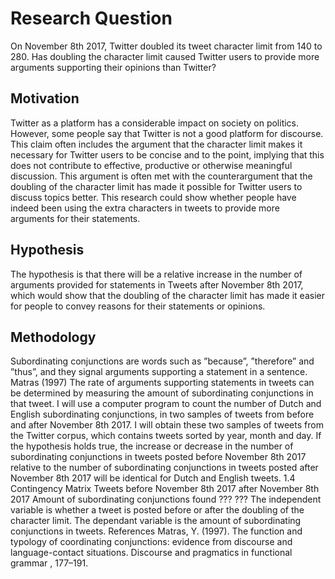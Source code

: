 # Research Question
On November 8th 2017, Twitter doubled its tweet character limit from 140 to 280. Has doubling
the character limit caused Twitter users to provide more arguments supporting their opinions than
Twitter?
## Motivation
Twitter as a platform has a considerable impact on society on politics.
However, some people say that Twitter is not a good platform for discourse. This claim often
includes the argument that the character limit makes it necessary for Twitter users to be concise and
to the point, implying that this does not contribute to effective, productive or otherwise meaningful
discussion.
This argument is often met with the counterargument that the doubling of the character limit
has made it possible for Twitter users to discuss topics better. This research could show whether
people have indeed been using the extra characters in tweets to provide more arguments for their
statements.
## Hypothesis
The hypothesis is that there will be a relative increase in the number of arguments provided for
statements in Tweets after November 8th 2017, which would show that the doubling of the character
limit has made it easier for people to convey reasons for their statements or opinions.
## Methodology
Subordinating conjunctions are words such as ”because”, ”therefore” and ”thus”, and they signal
arguments supporting a statement in a sentence. Matras (1997) The rate of arguments supporting
statements in tweets can be determined by measuring the amount of subordinating conjunctions in
that tweet.
I will use a computer program to count the number of Dutch and English subordinating conjunctions, in two samples of tweets from before and after November 8th 2017. I will obtain these
two samples of tweets from the Twitter corpus, which contains tweets sorted by year, month and
day.
If the hypothesis holds true, the increase or decrease in the number of subordinating conjunctions
in tweets posted before November 8th 2017 relative to the number of subordinating conjunctions
in tweets posted after November 8th 2017 will be identical for Dutch and English tweets.
1.4 Contingency Matrix
Tweets before November 8th 2017 after November 8th 2017
Amount of subordinating conjunctions found ??? ???
The independent variable is whether a tweet is posted before or after the doubling of the character limit. The dependant variable is the amount of subordinating conjunctions in tweets.
References
Matras, Y. (1997). The function and typology of coordinating conjunctions: evidence from discourse
and language-contact situations. Discourse and pragmatics in functional grammar , 177–191.
